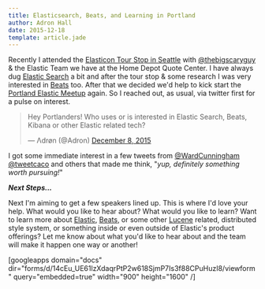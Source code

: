 ```yaml
---
title: Elasticsearch, Beats, and Learning in Portland
author: Adron Hall
date: 2015-12-18
template: article.jade
---
```

Recently I attended the <a href="http://compositecode.com/2015/12/03/elasticon-tour-2015-in-seattle/" target="_blank">Elasticon Tour Stop in Seattle</a> with <a href="https://twitter.com/thebigscaryguy" target="_blank">@thebigscaryguy</a> & the Elastic Team we have at the Home Depot Quote Center. I have always dug <a href="https://www.elastic.co/products/elasticsearch" target="_blank">Elastic Search</a> a bit and after the tour stop & some research I was very interested in <a href="https://www.elastic.co/products/beats" target="_blank">Beats</a> too. After that we decided we'd help to kick start the <a href="http://www.meetup.com/The-Portlandia-ElasticSearch-Meetup-Group/" target="_blank">Portland Elastic Meetup</a> again. So I reached out, as usual, via twitter first for a pulse on interest.

<blockquote class="twitter-tweet" data-lang="en"><p lang="en" dir="ltr">Hey Portlanders! Who uses or is interested in Elastic Search, Beats, Kibana or other Elastic related tech?</p>&mdash; Λdrøn (@Adron) <a href="https://twitter.com/Adron/status/674358248611307520">December 8, 2015</a></blockquote>
<script async src="//platform.twitter.com/widgets.js" charset="utf-8"></script>

I got some immediate interest in a few tweets from <a href="https://twitter.com/WardCunningham" target="_blank">@WardCunningham</a> <a href="https://twitter.com/tweetcaco" target="_blank">@tweetcaco</a> and others that made me think, "<em>yup, definitely something worth pursuing!</em>"

<em><strong>Next Steps...</strong></em>

<span class="more"></span>

Next I'm aiming to get a few speakers lined up. This is where I'd love your help. What would you like to hear about? What would you like to learn? Want to learn more about <a href="https://www.elastic.co/products/elasticsearch" target="_blank">Elastic</a>, <a href="https://www.elastic.co/products/beats" target="_blank">Beats</a>, or some other <a href="https://lucene.apache.org/core/" target="_blank">Lucene</a> related, distributed style system, or something inside or even outside of Elastic's product offerings? Let me know about what you'd like to hear about and the team will make it happen one way or another!

[googleapps domain="docs" dir="forms/d/14cEu_UE61lzXdaqrPtP2w618SjmP7Is3f88CPuHuzI8/viewform" query="embedded=true" width="900" height="1600" /]
